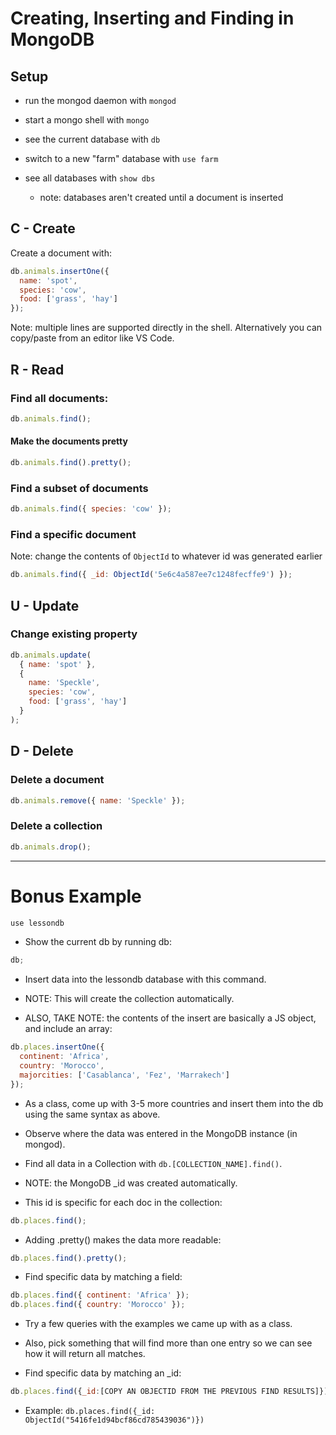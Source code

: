# Creating, Inserting and Finding in MongoDB

## Setup

- run the mongod daemon with `mongod`

- start a mongo shell with `mongo`

- see the current database with `db`

- switch to a new "farm" database with `use farm`

- see all databases with `show dbs`

  - note: databases aren't created until a document is inserted

## C - Create

Create a document with:

```js
db.animals.insertOne({
  name: 'spot',
  species: 'cow',
  food: ['grass', 'hay']
});
```

Note: multiple lines are supported directly in the shell. Alternatively you can copy/paste from an editor like VS Code.

## R - Read

### Find all documents:

```js
db.animals.find();
```

#### Make the documents pretty

```js
db.animals.find().pretty();
```

### Find a subset of documents

```js
db.animals.find({ species: 'cow' });
```

### Find a specific document

Note: change the contents of `ObjectId` to whatever id was generated earlier

```js
db.animals.find({ _id: ObjectId('5e6c4a587ee7c1248fecffe9') });
```

## U - Update

### Change existing property

```js
db.animals.update(
  { name: 'spot' },
  {
    name: 'Speckle',
    species: 'cow',
    food: ['grass', 'hay']
  }
);
```

## D - Delete

### Delete a document

```js
db.animals.remove({ name: 'Speckle' });
```

### Delete a collection

```js
db.animals.drop();
```

---

# Bonus Example

```js
use lessondb
```

- Show the current db by running db:

```js
db;
```

- Insert data into the lessondb database with this command.

- NOTE: This will create the collection automatically.

- ALSO, TAKE NOTE: the contents of the insert are basically a JS object, and include an array:

```js
db.places.insertOne({
  continent: 'Africa',
  country: 'Morocco',
  majorcities: ['Casablanca', 'Fez', 'Marrakech']
});
```

- As a class, come up with 3-5 more countries and insert them into the db using the same syntax as above.

- Observe where the data was entered in the MongoDB instance (in mongod).

- Find all data in a Collection with `db.[COLLECTION_NAME].find()`.

- NOTE: the MongoDB \_id was created automatically.

- This id is specific for each doc in the collection:

```js
db.places.find();
```

- Adding .pretty() makes the data more readable:

```js
db.places.find().pretty();
```

- Find specific data by matching a field:

```js
db.places.find({ continent: 'Africa' });
db.places.find({ country: 'Morocco' });
```

- Try a few queries with the examples we came up with as a class.

- Also, pick something that will find more than one entry so we can see how it will return all matches.

- Find specific data by matching an \_id:

```js
db.places.find({_id:[COPY AN OBJECTID FROM THE PREVIOUS FIND RESULTS]})
```

- Example: `db.places.find({_id: ObjectId("5416fe1d94bcf86cd785439036")})`
